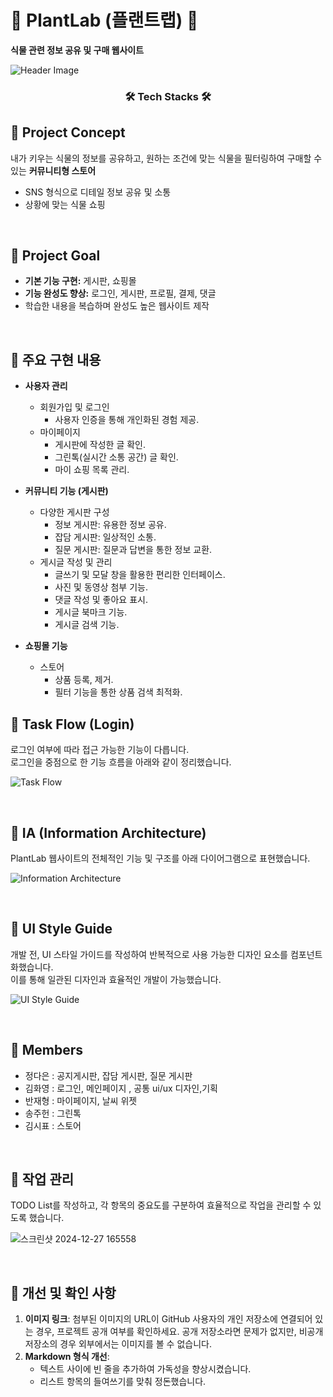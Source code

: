 # 🌵 PlantLab (플랜트랩) 🌵  
**식물 관련 정보 공유 및 구매 웹사이트**  


![Header Image](https://github.com/user-attachments/assets/17039e79-59b0-4460-9396-2d2fa160f71c)

### <div align="center">🛠️ Tech Stacks 🛠️</div>

## 💚 **Project Concept**  
내가 키우는 식물의 정보를 공유하고, 원하는 조건에 맞는 식물을 필터링하여 구매할 수 있는 **커뮤니티형 스토어**  
- SNS 형식으로 디테일 정보 공유 및 소통  
- 상황에 맞는 식물 쇼핑  

&nbsp;

## 💚 **Project Goal**  
- **기본 기능 구현:** 게시판, 쇼핑몰  
- **기능 완성도 향상:** 로그인, 게시판, 프로필, 결제, 댓글  
- 학습한 내용을 복습하며 완성도 높은 웹사이트 제작  

&nbsp;

## 💚 **주요 구현 내용**
- **사용자 관리**
  - 회원가입 및 로그인
     - 사용자 인증을 통해 개인화된 경험 제공.
  - 마이페이지
    - 게시판에 작성한 글 확인.
    - 그린톡(실시간 소통 공간) 글 확인.
    - 마이 쇼핑 목록 관리.

- **커뮤니티 기능 (게시판)**
  - 다양한 게시판 구성
    - 정보 게시판: 유용한 정보 공유.
    - 잡담 게시판: 일상적인 소통.
    - 질문 게시판: 질문과 답변을 통한 정보 교환.
  - 게시글 작성 및 관리
    - 글쓰기 및 모달 창을 활용한 편리한 인터페이스.
    - 사진 및 동영상 첨부 기능.
    - 댓글 작성 및 좋아요 표시.
    - 게시글 북마크 기능.
    - 게시글 검색 기능.

- **쇼핑몰 기능**
  - 스토어
    - 상품 등록, 제거.
    - 필터 기능을 통한 상품 검색 최적화.

## 💚 **Task Flow (Login)**  
로그인 여부에 따라 접근 가능한 기능이 다릅니다.  
로그인을 중점으로 한 기능 흐름을 아래와 같이 정리했습니다.  

![Task Flow](https://github.com/user-attachments/assets/204a5a94-51ce-4636-ad03-1a16d65fa5f1)

&nbsp;

## 💚 **IA (Information Architecture)**  
PlantLab 웹사이트의 전체적인 기능 및 구조를 아래 다이어그램으로 표현했습니다.  

![Information Architecture](https://github.com/user-attachments/assets/1f39d4c5-a617-4436-8d46-40800fefa5c9)

&nbsp;

## 💚 **UI Style Guide**  
개발 전, UI 스타일 가이드를 작성하여 반복적으로 사용 가능한 디자인 요소를 컴포넌트화했습니다.  
이를 통해 일관된 디자인과 효율적인 개발이 가능했습니다.  

![UI Style Guide](https://github.com/user-attachments/assets/6e4e8a5a-15ad-4133-b268-0ed02c8f33b0)

&nbsp;

## 💚 **Members**  
- 정다은 : 공지게시판, 잡담 게시판, 질문 게시판 
- 김화영 : 로그인, 메인페이지 , 공통 ui/ux 디자인,기획
- 반재형 : 마이페이지, 날씨 위젯
- 송주헌 : 그린톡
- 김시표 : 스토어

&nbsp;

## 💚 **작업 관리**
TODO List를 작성하고, 각 항목의 중요도를 구분하여 효율적으로 작업을 관리할 수 있도록 했습니다.

![스크린샷 2024-12-27 165558](https://github.com/user-attachments/assets/1b5bd614-1863-4f0c-a943-d0719f086a53)

&nbsp;

## 💚 개선 및 확인 사항
1. **이미지 링크**: 첨부된 이미지의 URL이 GitHub 사용자의 개인 저장소에 연결되어 있는 경우, 프로젝트 공개 여부를 확인하세요. 공개 저장소라면 문제가 없지만, 비공개 저장소의 경우 외부에서는 이미지를 볼 수 없습니다.
2. **Markdown 형식 개선**:  
   - 텍스트 사이에 빈 줄을 추가하여 가독성을 향상시켰습니다.  
   - 리스트 항목의 들여쓰기를 맞춰 정돈했습니다.  

